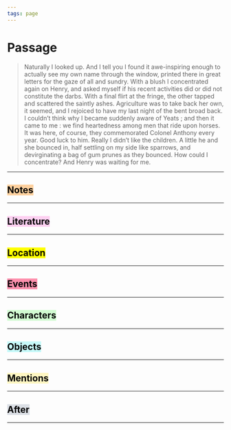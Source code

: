```yaml
---
tags: page
---
```


# Passage
> Naturally I looked up. And I tell you I found it awe-inspiring enough to actually see my own name through the window, printed there in great letters for the gaze of all and sundry. With a blush I concentrated again on Henry, and asked myself if his recent activities did or did not constitute the darbs. With a final flirt at the fringe, the other tapped and scattered the saintly ashes. Agriculture was to take back her own, it seemed, and I rejoiced to have my last night of the bent broad back. I couldn’t think why I became suddenly aware of Yeats ; and then it came to me : we find heartedness among men that ride upon horses. It was here, of course, they commemorated Colonel Anthony every year. Good luck to him. Really I didn’t like the children. A little he and she bounced in, half settling on my side like sparrows, and devirginating a bag of gum prunes as they bounced. How could I concentrate? And Henry was waiting for me.
---
## <mark style="background: #FFB86CA6;">Notes</mark>
---


## <mark style="background: #FFB8EBA6;">Literature</mark>
---

## <mark class="hltr-purple">Location</mark>
---

## <mark style="background: #FF5582A6;">Events</mark>
---

## <mark style="background: #BBFABBA6;">Characters</mark>
---

## <mark style="background: #ABF7F7A6;">Objects</mark>
---

## <mark style="background: #FFF3A3A6;">Mentions</mark>
---

## <mark style="background: #CACFD9A6;">After</mark>
---